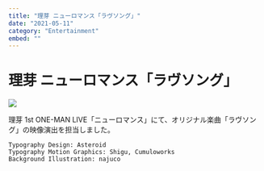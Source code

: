 ```yaml
---
title: "理芽 ニューロマンス「ラヴソング」"
date: "2021-05-11"
category: "Entertainment"
embed: ""
---
```


# 理芽 ニューロマンス「ラヴソング」

![](./rim-lovesong/05_LoveSong_01.gif)

理芽 1st ONE-MAN LIVE「ニューロマンス」にて、オリジナル楽曲「ラヴソング」の映像演出を担当しました。

```plaintext
Typography Design: Asteroid
Typography Motion Graphics: Shigu, Cumuloworks
Background Illustration: najuco
```
